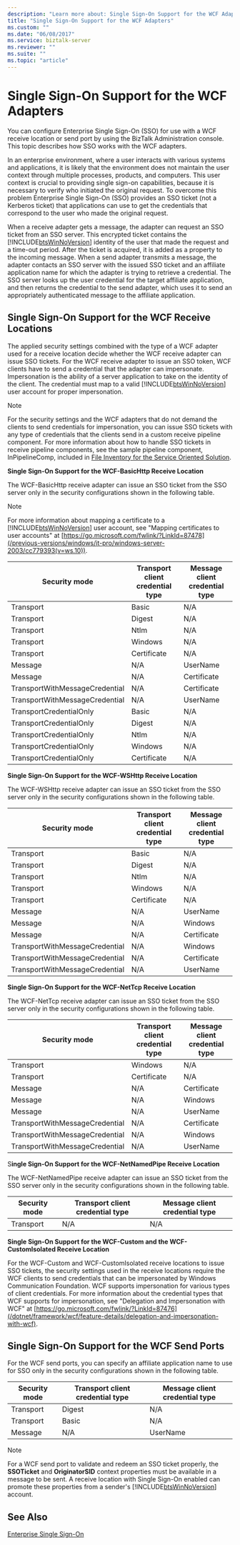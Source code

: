 ```yaml
---
description: "Learn more about: Single Sign-On Support for the WCF Adapters"
title: "Single Sign-On Support for the WCF Adapters"
ms.custom: ""
ms.date: "06/08/2017"
ms.service: biztalk-server
ms.reviewer: ""
ms.suite: ""
ms.topic: "article"
---
```

# Single Sign-On Support for the WCF Adapters
You can configure Enterprise Single Sign-On (SSO) for use with a WCF receive location or send port by using the BizTalk Administration console. This topic describes how SSO works with the WCF adapters.

 In an enterprise environment, where a user interacts with various systems and applications, it is likely that the environment does not maintain the user context through multiple processes, products, and computers. This user context is crucial to providing single sign-on capabilities, because it is necessary to verify who initiated the original request. To overcome this problem Enterprise Single Sign-On (SSO) provides an SSO ticket (not a Kerberos ticket) that applications can use to get the credentials that correspond to the user who made the original request.

 When a receive adapter gets a message, the adapter can request an SSO ticket from an SSO server. This encrypted ticket contains the [!INCLUDE[btsWinNoVersion](../includes/btswinnoversion-md.md)] identity of the user that made the request and a time-out period. After the ticket is acquired, it is added as a property to the incoming message. When a send adapter transmits a message, the adapter contacts an SSO server with the issued SSO ticket and an affiliate application name for which the adapter is trying to retrieve a credential. The SSO server looks up the user credential for the target affiliate application, and then returns the credential to the send adapter, which uses it to send an appropriately authenticated message to the affiliate application.

## Single Sign-On Support for the WCF Receive Locations
 The applied security settings combined with the type of a WCF adapter used for a receive location decide whether the WCF receive adapter can issue SSO tickets. For the WCF receive adapter to issue an SSO token, WCF clients have to send a credential that the adapter can impersonate. Impersonation is the ability of a server application to take on the identity of the client. The credential must map to a valid [!INCLUDE[btsWinNoVersion](../includes/btswinnoversion-md.md)] user account for proper impersonation.

> [!NOTE]
>  For the security settings and the WCF adapters that do not demand the clients to send credentials for impersonation, you can issue SSO tickets with any type of credentials that the clients send in a custom receive pipeline component. For more information about how to handle SSO tickets in receive pipeline components, see the sample pipeline component, InPipelineComp, included in [File Inventory for the Service Oriented Solution](../core/file-inventory-for-the-service-oriented-solution.md).

 **Single Sign-On Support for the WCF-BasicHttp Receive Location**

 The WCF-BasicHttp receive adapter can issue an SSO ticket from the SSO server only in the security configurations shown in the following table.

> [!NOTE]
>  For more information about mapping a certificate to a [!INCLUDE[btsWinNoVersion](../includes/btswinnoversion-md.md)] user account, see "Mapping certificates to user accounts" at [https://go.microsoft.com/fwlink/?LinkId=87478](/previous-versions/windows/it-pro/windows-server-2003/cc779393(v=ws.10)).

|Security mode|Transport client credential type|Message client credential type|
|-------------------|--------------------------------------|------------------------------------|
|Transport|Basic|N/A|
|Transport|Digest|N/A|
|Transport|Ntlm|N/A|
|Transport|Windows|N/A|
|Transport|Certificate|N/A|
|Message|N/A|UserName|
|Message|N/A|Certificate|
|TransportWithMessageCredential|N/A|Certificate|
|TransportWithMessageCredential|N/A|UserName|
|TransportCredentialOnly|Basic|N/A|
|TransportCredentialOnly|Digest|N/A|
|TransportCredentialOnly|Ntlm|N/A|
|TransportCredentialOnly|Windows|N/A|
|TransportCredentialOnly|Certificate|N/A|

 **Single Sign-On Support for the WCF-WSHttp Receive Location**

 The WCF-WSHttp receive adapter can issue an SSO ticket from the SSO server only in the security configurations shown in the following table.

|Security mode|Transport client credential type|Message client credential type|
|-------------------|--------------------------------------|------------------------------------|
|Transport|Basic|N/A|
|Transport|Digest|N/A|
|Transport|Ntlm|N/A|
|Transport|Windows|N/A|
|Transport|Certificate|N/A|
|Message|N/A|UserName|
|Message|N/A|Windows|
|Message|N/A|Certificate|
|TransportWithMessageCredential|N/A|Windows|
|TransportWithMessageCredential|N/A|Certificate|
|TransportWithMessageCredential|N/A|UserName|

 **Single Sign-On Support for the WCF-NetTcp Receive Location**

 The WCF-NetTcp receive adapter can issue an SSO ticket from the SSO server only in the security configurations shown in the following table.

|Security mode|Transport client credential type|Message client credential type|
|-------------------|--------------------------------------|------------------------------------|
|Transport|Windows|N/A|
|Transport|Certificate|N/A|
|Message|N/A|Certificate|
|Message|N/A|Windows|
|Message|N/A|UserName|
|TransportWithMessageCredential|N/A|Certificate|
|TransportWithMessageCredential|N/A|Windows|
|TransportWithMessageCredential|N/A|UserName|

 S**ingle Sign-On Support for the WCF-NetNamedPipe Receive Location**

 The WCF-NetNamedPipe receive adapter can issue an SSO ticket from the SSO server only in the security configurations shown in the following table.

|Security mode|Transport client credential type|Message client credential type|
|-------------------|--------------------------------------|------------------------------------|
|Transport|N/A|N/A|

 **Single Sign-On Support for the WCF-Custom and the WCF-CustomIsolated Receive Location**

 For the WCF-Custom and WCF-CustomIsolated receive locations to issue SSO tickets, the security settings used in the receive locations require the WCF clients to send credentials that can be impersonated by Windows Communication Foundation. WCF supports impersonation for various types of client credentials. For more information about the credential types that WCF supports for impersonation, see "Delegation and Impersonation with WCF" at [https://go.microsoft.com/fwlink/?LinkId=87476](/dotnet/framework/wcf/feature-details/delegation-and-impersonation-with-wcf).

## Single Sign-On Support for the WCF Send Ports
 For the WCF send ports, you can specify an affiliate application name to use for SSO only in the security configurations shown in the following table.

|Security mode|Transport client credential type|Message client credential type|
|-------------------|--------------------------------------|------------------------------------|
|Transport|Digest|N/A|
|Transport|Basic|N/A|
|Message|N/A|UserName|

> [!NOTE]
>  For a WCF send port to validate and redeem an SSO ticket properly, the **SSOTicket** and **OriginatorSID** context properties must be available in a message to be sent. A receive location with Single Sign-On enabled can promote these properties from a sender's [!INCLUDE[btsWinNoVersion](../includes/btswinnoversion-md.md)] account.

## See Also
 [Enterprise Single Sign-On](../core/enterprise-single-sign-on2.md)